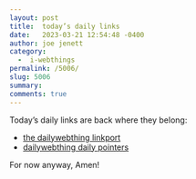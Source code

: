 ```yaml
---
layout: post
title:  today’s daily links
date:   2023-03-21 12:54:48 -0400
author: joe jenett
category:
  -  i-webthings
permalink: /5006/
slug: 5006
summary: 
comments: true
---
```

<p>Today’s daily links are back where they belong:</p>
<ul>
<li><a href="https://dwt-archives.joejenett.com/">the dailywebthing linkport</a></li>
<li><a href="https://dwt-archives.joejenett.com/category/pointers/">dailywebthing daily pointers</a></li>
</ul>
<p>For now anyway, Amen!</p>



<a href="https://brid.gy/publish/mastodon"></a>